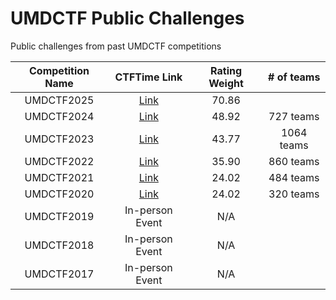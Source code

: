 # UMDCTF Public Challenges
Public challenges from past UMDCTF competitions


|      Competition Name      |               CTFTime Link              | Rating Weight  |   # of teams   |
|:--------------------------:|:---------------------------------------:|:--------------:|:--------------:
| UMDCTF2025                 | [Link](https://ctftime.org/event/2563)  | 70.86          |                |
| UMDCTF2024                 | [Link](https://ctftime.org/event/2323)  | 48.92          |   727 teams    |
| UMDCTF2023                 | [Link](https://ctftime.org/event/1949)  | 43.77          |   1064 teams   |
| UMDCTF2022                 | [Link](https://ctftime.org/event/1593)  | 35.90          |   860 teams    |
| UMDCTF2021                 | [Link](https://ctftime.org/event/1288)  | 24.02          |   484 teams    |
| UMDCTF2020                 | [Link](https://ctftime.org/event/1040)  | 24.02          |   320 teams    |
| UMDCTF2019                 | In-person Event                         | N/A            |                |
| UMDCTF2018                 | In-person Event                         | N/A            |                |
| UMDCTF2017                 | In-person Event                         | N/A            |                |


